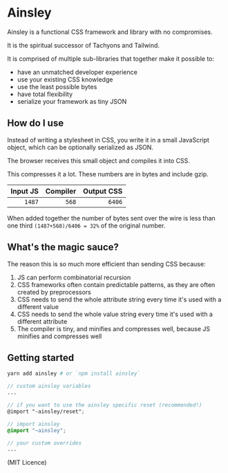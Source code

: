 # Ainsley

Ainsley is a functional CSS framework and library with no compromises.

It is the spiritual successor of Tachyons and Tailwind.

It is comprised of multiple sub-libraries that together make it possible to:
  * have an unmatched developer experience
  * use your existing CSS knowledge
  * use the least possible bytes
  * have total flexibility
  * serialize your framework as tiny JSON

## How do I use

Instead of writing a stylesheet in CSS, you write it in a small JavaScript
object, which can be optionally serialized as JSON.

The browser receives this small object and compiles it into CSS.

This compresses it a lot. These numbers are in bytes and include gzip.

Input JS | Compiler | Output CSS
--------:|---------:|----------:
`1487`   | `568`    | `6406`

When added together the number of bytes sent over the wire is less than one
third `(1487+568)/6406 = 32%` of the original number.

## What's the magic sauce?

The reason this is so much more efficient than sending CSS because:

1. JS can perform combinatorial recursion
2. CSS frameworks often contain predictable patterns, as they are often created
   by preprocessors
3. CSS needs to send the whole attribute string every time it's used with a
   different value
4. CSS needs to send the whole value string every time it's used with a
   different attribute
5. The compiler is tiny, and minifies and compresses well, because JS minifies
   and compresses well

## Getting started

```bash
yarn add ainsley # or `npm install ainsley`
```

```scss
// custom ainsley variables
...

// if you want to use the ainsley specific reset (recommended!)
@import "~ainsley/reset";

// import ainsley
@import "~ainsley";

// your custom overrides
...
```

(MIT Licence)

